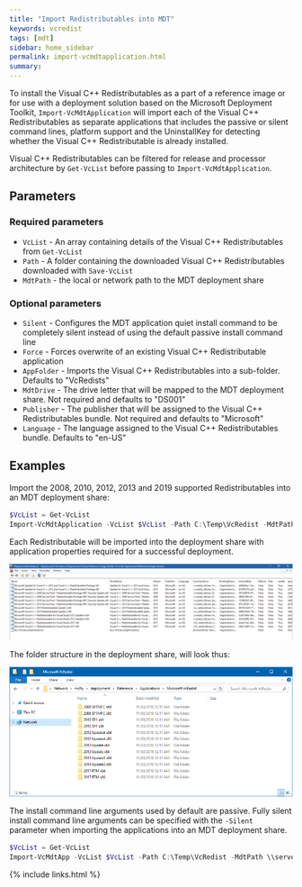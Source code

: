 ```yaml
---
title: "Import Redistributables into MDT"
keywords: vcredist
tags: [mdt]
sidebar: home_sidebar
permalink: import-vcmdtapplication.html
summary: 
---
```

To install the Visual C++ Redistributables as a part of a reference image or for use with a deployment solution based on the Microsoft Deployment Toolkit, `Import-VcMdtApplication` will import each of the Visual C++ Redistributables as separate applications that includes the passive or silent command lines, platform support and the UninstallKey for detecting whether the Visual C++ Redistributable is already installed.

Visual C++ Redistributables can be filtered for release and processor architecture by `Get-VcList` before passing to `Import-VcMdtApplication`.

## Parameters

### Required parameters

* `VcList` - An array containing details of the Visual C++ Redistributables from `Get-VcList`
* `Path` - A folder containing the downloaded Visual C++ Redistributables downloaded with `Save-VcList`
* `MdtPath` - the local or network path to the MDT deployment share

### Optional parameters

* `Silent` - Configures the MDT application quiet install command to be completely silent instead of using the default passive install command line
* `Force` - Forces overwrite of an existing Visual C++ Redistributable application
* `AppFolder` - Imports the Visual C++ Redistributables into a sub-folder. Defaults to "VcRedists"
* `MdtDrive` - The drive letter that will be mapped to the MDT deployment share. Not required and defaults to "DS001"
* `Publisher` - The publisher that will be assigned to the Visual C++ Redistributables bundle. Not required and defaults to "Microsoft"
* `Language` - The language assigned to the Visual C++ Redistributables bundle. Defaults to "en-US"

## Examples

Import the 2008, 2010, 2012, 2013 and 2019 supported Redistributables into an MDT deployment share:

```powershell
$VcList = Get-VcList
Import-VcMdtApplication -VcList $VcList -Path C:\Temp\VcRedist -MdtPath \\server\deployment
```

Each Redistributable will be imported into the deployment share with application properties required for a successful deployment.

![Microsoft Visual C++ Redistributables applications imported into an MDT share](/images/mdtvisualcapplications.png)

The folder structure in the deployment share, will look thus:

![Visual C++ Redistributables in the deployment share Application folder](/images/mdtvisualcapplicationsfolder.png)

The install command line arguments used by default are passive. Fully silent install command line arguments can be specified with the `-Silent` parameter when importing the applications into an MDT deployment share.

```powershell
$VcList = Get-VcList
Import-VcMdtApp -VcList $VcList -Path C:\Temp\VcRedist -MdtPath \\server\deployment -Silent
```

{% include links.html %}
